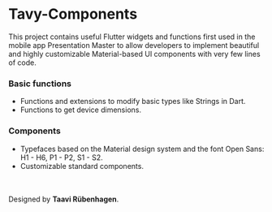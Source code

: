 # Tavy-Components

This project contains useful Flutter widgets and functions first used in the mobile app Presentation Master to allow developers to implement beautiful and highly customizable Material-based UI components with very few lines of code.



### Basic functions

- Functions and extensions to modify basic types like Strings in Dart.
- Functions to get device dimensions.



### Components

- Typefaces based on the Material design system and the font Open Sans: H1 - H6, P1 - P2, S1 - S2.
- Customizable standard components.


<br/><br/>
Designed by **Taavi Rübenhagen**.
